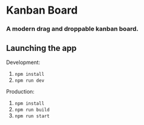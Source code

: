# Kanban Board
### A modern drag and droppable kanban board. <br>

## Launching the app

Development:
1. `npm install`
2. `npm run dev`


Production:
1. `npm install`
2. `npm run build`
3. `npm run start`
